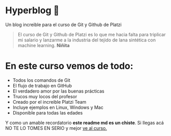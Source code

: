 # Hyperblog 💚
Un blog increible para el curso de Git y Github de Platzi
> El curso de Git y Github de Platzi es lo que me hacia falta para triplicar mi salario y lanzarme a la industria del tejido de lana sintética con machine learning.
> **Niñita**

# En este curso vemos de todo:
- Todos los comandos de Git
- El flujo de trabajo en GitHub
- El verdadero amor por las buenas prácticas
- Trucos muy locos del profesor
- Creado por el increible Platzi Team
- Incluye ejemplos en Linux, Windows y Mac
- Disponible para todas las edades

Y como un amable recordatorio **este readme md es un chiste**. Si llegas acá NO TE LO TOMES EN SERIO y mejor [ve al curso.](https://platzi.com/clases/1557-git-github/19977-readmemd-es-una-excelente-practica/ "ve al curso.")